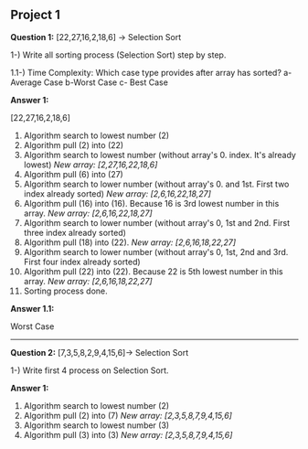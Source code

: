 ## Project 1
**Question 1:**
[22,27,16,2,18,6] -> Selection Sort

1-) Write all sorting process (Selection Sort) step by step.

1.1-) Time Complexity: Which case type provides after array has sorted?
    a-Average Case
    b-Worst Case
    c- Best Case

**Answer 1:**

[22,27,16,2,18,6] 
1. Algorithm search to lowest number (2)
2. Algorithm pull (2) into (22)
3. Algorithm search to lowest number (without array's 0. index. It's already lowest) *New array: [2,27,16,22,18,6]*
4. Algorithm pull (6) into (27)
5. Algorithm search to lower number (without array's 0. and 1st. First two index already sorted) *New array: [2,6,16,22,18,27]*
6. Algorithm pull (16) into (16). Because 16 is 3rd lowest number in this array. *New array: [2,6,16,22,18,27]*
7. Algorithm search to lower number (without array's 0, 1st and 2nd. First three index already sorted)
8. Algorithm pull (18) into (22). *New array: [2,6,16,18,22,27]*
9. Algorithm search to lower number (without array's 0, 1st, 2nd and 3rd. First four index already sorted)
10. Algorithm pull (22) into (22). Because 22 is 5th lowest number in this array. *New array: [2,6,16,18,22,27]*
11. Sorting process done.

**Answer 1.1:**

Worst Case
___

**Question 2:** [7,3,5,8,2,9,4,15,6]-> Selection Sort

1-) Write first 4 process on Selection Sort.

**Answer 1:**

   1. Algorithm search to lowest number (2)
   2. Algorithm pull (2) into (7) *New array: [2,3,5,8,7,9,4,15,6]*
   3. Algorithm search to lowest number (3)
   4. Algorithm pull (3) into (3) *New array: [2,3,5,8,7,9,4,15,6]*
